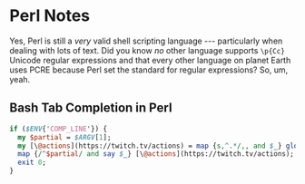 # Perl Notes

Yes, Perl is still a *very* valid shell scripting language ---
particularly when dealing with lots of text. Did you know *no* other
language supports `\p{Cc}` Unicode regular expressions and that every
other language on planet Earth uses PCRE because Perl set the standard
for regular expressions? So, um, yeah.

## Bash Tab Completion in Perl

```perl
if ($ENV{'COMP_LINE'}) {
  my $partial = $ARGV[1];
  my [\@actions](https://twitch.tv/actions) = map {s,^.*/,, and $_} glob "kn.d/*";
  map {/^$partial/ and say $_} [\@actions](https://twitch.tv/actions);
  exit 0;
}
```
